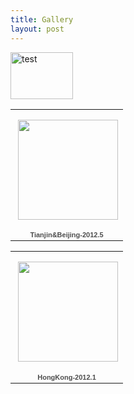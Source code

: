 ```yaml
---
title: Gallery
layout: post
---
```


<a data-flickr-embed="true"  href="https://www.flickr.com/photos/130300715@N08/albums/72157662774927339" title="test"><img src="https://farm1.staticflickr.com/610/23098417896_9376406452_t.jpg" width="100" height="75" alt="test"></a><script async src="//embedr.flickr.com/assets/client-code.js" charset="utf-8"></script>


<table style="width:194px;"><tr><td align="center" style="height:194px;background:url(https://picasaweb.google.com/s/c/transparent_album_background.gif) no-repeat left"><a href="https://picasaweb.google.com/109915721717462682982/TianjinBeijing20125?authuser=0&feat=embedwebsite"><img src="https://lh5.googleusercontent.com/-1gNCsd9qoNA/T6UYvWXfhuE/AAAAAAAAAUw/WnrVOmSL8Tg/s160-c/TianjinBeijing20125.jpg" width="160" height="160" style="margin:1px 0 0 4px;"></a></td></tr><tr><td style="text-align:center;font-family:arial,sans-serif;font-size:11px"><a href="https://picasaweb.google.com/109915721717462682982/TianjinBeijing20125?authuser=0&feat=embedwebsite" style="color:#4D4D4D;font-weight:bold;text-decoration:none;">Tianjin&amp;Beijing-2012.5</a></td></tr></table>
<table style="width:194px;"><tr><td align="center" style="height:194px;background:url(https://picasaweb.google.com/s/c/transparent_album_background.gif) no-repeat left"><a href="https://picasaweb.google.com/109915721717462682982/HongKong20121?authuser=0&feat=embedwebsite"><img src="https://lh6.googleusercontent.com/-EtMXN0YidUE/T22xD8oue4E/AAAAAAAAAJg/d6LPTHhsupI/s160-c/HongKong20121.jpg" width="160" height="160" style="margin:1px 0 0 4px;"></a></td></tr><tr><td style="text-align:center;font-family:arial,sans-serif;font-size:11px"><a href="https://picasaweb.google.com/109915721717462682982/HongKong20121?authuser=0&feat=embedwebsite" style="color:#4D4D4D;font-weight:bold;text-decoration:none;">HongKong-2012.1</a></td></tr></table>